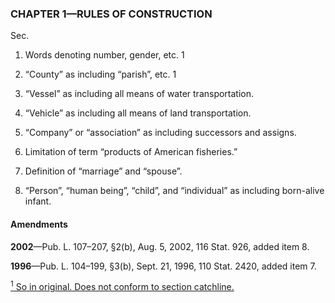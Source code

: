 ### **CHAPTER 1—RULES OF CONSTRUCTION** ###

Sec.

1. Words denoting number, gender, etc. 1

2. “County” as including “parish”, etc. 1

3. “Vessel” as including all means of water transportation.

4. “Vehicle” as including all means of land transportation.

5. “Company” or “association” as including successors and assigns.

6. Limitation of term “products of American fisheries.”

7. Definition of “marriage” and “spouse”.

8. “Person”, “human being”, “child”, and “individual” as including born-alive infant.

#### Amendments ####

**2002**—Pub. L. 107–207, §2(b), Aug. 5, 2002, 116 Stat. 926, added item 8.

**1996**—Pub. L. 104–199, §3(b), Sept. 21, 1996, 110 Stat. 2420, added item 7.

[<sup>1</sup> So in original. Does not conform to section catchline.](#CHAPTER1_1)